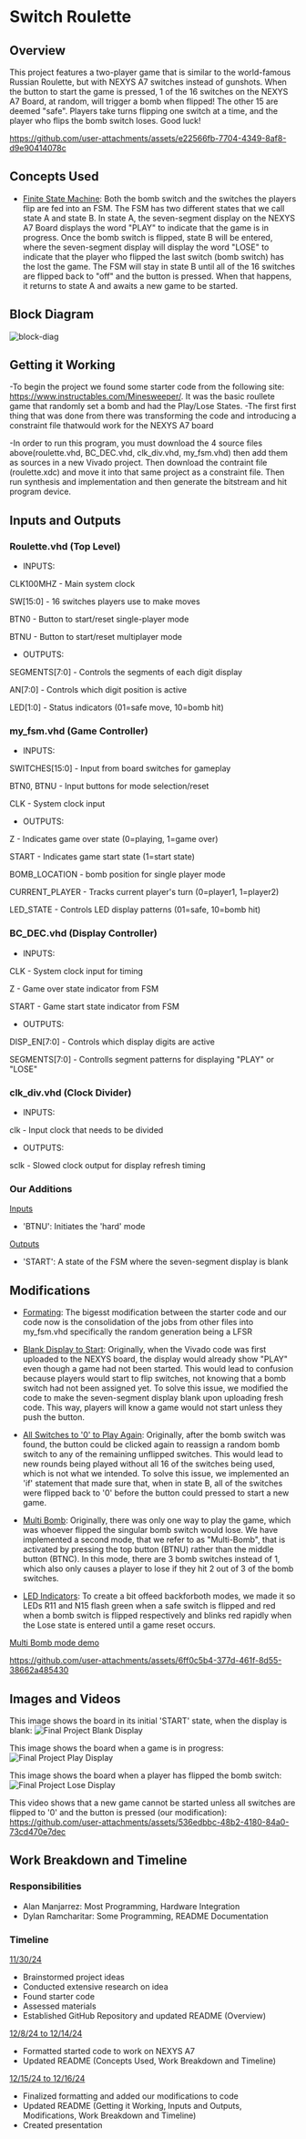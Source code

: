 # Switch Roulette


## Overview
This project features a two-player game that is similar to the world-famous Russian Roulette, but with NEXYS A7 switches instead of gunshots. When the button to start the game is pressed, 1 of the 16 switches on the NEXYS A7 Board, at random, will trigger a bomb when flipped! The other 15 are deemed "safe". Players take turns flipping one switch at a time, and the player who flips the bomb switch loses. Good luck!



https://github.com/user-attachments/assets/e22566fb-7704-4349-8af8-d9e90414078c



## Concepts Used

- <ins>Finite State Machine</ins>: Both the bomb switch and the switches the players flip are fed into an FSM. The FSM has two different states that we call state A and state B. In state A, the seven-segment display on the NEXYS A7 Board displays the word "PLAY" to indicate that the game is in progress. Once the bomb switch is flipped, state B will be entered, where the seven-segment display will display the word "LOSE" to indicate that the player who flipped the last switch (bomb switch) has the lost the game. The FSM will stay in state B until all of the 16 switches are flipped back to "off" and the button is pressed. When that happens, it returns to state A and awaits a new game to be started.

## Block Diagram

![block-diag](https://github.com/user-attachments/assets/92f129fb-cc0b-4a37-b9e5-6c3039e642d8)


## Getting it Working

-To begin the project we found some starter code from the following site: https://www.instructables.com/Minesweeper/. It was the basic roullete game that randomly set a bomb and had the Play/Lose States. 
-The first first thing that was done from there was transforming the code and introducing a constraint file thatwould work for the NEXYS A7 board 

-In order to run this program, you must download the 4 source files above(roulette.vhd, BC_DEC.vhd, clk_div.vhd, my_fsm.vhd) then add them as sources in a new Vivado project. Then download the contraint file (roulette.xdc) and move it into that same project as a constraint file. Then run synthesis and implementation and then generate the bitstream and hit program device.

## Inputs and Outputs

### Roulette.vhd (Top Level)
  
- INPUTS:

CLK100MHZ - Main system clock 

SW[15:0]  - 16 switches players use to make moves

BTN0      - Button to start/reset single-player mode 

BTNU      - Button to start/reset multiplayer mode

- OUTPUTS:

SEGMENTS[7:0] - Controls the segments of each digit display 

AN[7:0]       - Controls which digit position is active 

LED[1:0]      - Status indicators (01=safe move, 10=bomb hit)

### my_fsm.vhd (Game Controller)
  
- INPUTS:

SWITCHES[15:0] - Input from board switches for gameplay

BTN0, BTNU     - Input buttons for mode selection/reset

CLK            - System clock input

- OUTPUTS:

Z              - Indicates game over state (0=playing, 1=game over)

START          - Indicates game start state (1=start state)

BOMB_LOCATION  -  bomb position for single player mode 

CURRENT_PLAYER - Tracks current player's turn (0=player1, 1=player2)

LED_STATE      - Controls LED display patterns (01=safe, 10=bomb hit)

### BC_DEC.vhd (Display Controller)
  
- INPUTS:

CLK     - System clock input for timing

Z       - Game over state indicator from FSM

START   - Game start state indicator from FSM

- OUTPUTS:

DISP_EN[7:0]   - Controls which display digits are active 

SEGMENTS[7:0]   - Controlls segment patterns for displaying "PLAY" or "LOSE"

### clk_div.vhd (Clock Divider)
  
- INPUTS:

clk     - Input clock that needs to be divided

- OUTPUTS:

sclk    - Slowed clock output for display refresh timing

### Our Additions

<ins>Inputs</ins>
- 'BTNU': Initiates the 'hard' mode

<ins>Outputs</ins>
- 'START': A state of the FSM where the seven-segment display is blank


## Modifications

- <ins>Formating</ins>: The bigesst modification between the starter code and our code now is the consolidation of the jobs from other files into my_fsm.vhd specifically the random generation being a LFSR

- <ins>Blank Display to Start</ins>: Originally, when the Vivado code was first uploaded to the NEXYS board, the display would already show "PLAY" even though a game had not been started. This would lead to confusion because players would start to flip switches, not knowing that a bomb switch had not been assigned yet. To solve this issue, we modified the code to make the seven-segment display blank upon uploading fresh code. This way, players will know a game would not start unless they push the button.

- <ins>All Switches to '0' to Play Again</ins>: Originally, after the bomb switch was found, the button could be clicked again to reassign a random bomb switch to any of the remaining unflipped switches. This would lead to new rounds being played without all 16 of the switches being used, which is not what we intended. To solve this issue, we implemented an 'if' statement that made sure that, when in state B, all of the switches were flipped back to '0' before the button could pressed to start a new game.

- <ins>Multi Bomb</ins>: Originally, there was only one way to play the game, which was whoever flipped the singular bomb switch would lose. We have implemented a second mode, that we refer to as "Multi-Bomb", that is activated by pressing the top button (BTNU) rather than the middle button (BTNC). In this mode, there are 3 bomb switches instead of 1, which also only causes a player to lose if they hit 2 out of 3 of the bomb switches.

- <ins>LED Indicators</ins>: To create a bit offeed backforboth modes, we made it so LEDs R11 and N15 flash green when a safe switch is flipped and red when a bomb switch is flipped respectively and blinks red rapidly when the Lose state is entered until a game reset occurs.

<ins>Multi Bomb mode demo</ins>


https://github.com/user-attachments/assets/6ff0c5b4-377d-461f-8d55-38662a485430


## Images and Videos

This image shows the board in its initial 'START' state, when the display is blank:
![Final Project Blank Display](https://github.com/user-attachments/assets/b0256e60-ddd2-4374-9522-27cbc46bf67c)


This image shows the board when a game is in progress:
![Final Project Play Display](https://github.com/user-attachments/assets/72108314-9643-4efd-a18b-7141cb05bde4)


This image shows the board when a player has flipped the bomb switch:
![Final Project Lose Display](https://github.com/user-attachments/assets/564c3c25-443c-47ed-9731-cf7fc379a0a0)

This video shows that a new game cannot be started unless all switches are flipped to '0' and the button is pressed (our modification):
https://github.com/user-attachments/assets/536edbbc-48b2-4180-84a0-73cd470e7dec





## Work Breakdown and Timeline

### Responsibilities

- Alan Manjarrez: Most Programming, Hardware Integration
- Dylan Ramcharitar: Some Programming, README Documentation

### Timeline

<ins>11/30/24</ins>
- Brainstormed project ideas
- Conducted extensive research on idea
- Found starter code
- Assessed materials
- Established GitHub Repository and updated README (Overview)


<ins>12/8/24 to 12/14/24</ins>
- Formatted started code to work on NEXYS A7
- Updated README (Concepts Used, Work Breakdown and Timeline)


<ins>12/15/24 to 12/16/24</ins>
- Finalized formatting and added our modifications to code
- Updated README (Getting it Working, Inputs and Outputs, Modifications, Work Breakdown and Timeline)
- Created presentation

